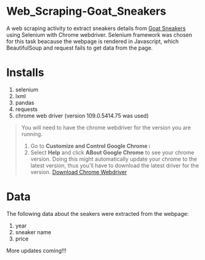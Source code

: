 # Web_Scraping-Goat_Sneakers
A web scraping activity to extract sneakers details from [Goat Sneakers](https://www.goat.com/sneakers) using Selenium with Chrome webdriver. Selenium framework was chosen for this task beacause the webpage is rendered in Javascript, which BeautifulSoup and request fails to get data from the page.

# Installs
1. selenium
2. lxml
3. pandas
4. requests
5. chrome web driver (version 109.0.5414.75 was used)

> You will need to have the chrome webdriver for the version you are running.
> 1. Go to **Customize and Control Google Chrome** <img width="12" alt="image" src="https://user-images.githubusercontent.com/94759082/211974344-aa321e75-45db-41d6-831d-1abc61234580.png">
> 2. Select **Help** and click **ABout Google Chrome** to see your chrome version. Doing this might automatically update your chrome to the latest version, thus you'll have to download the latest driver for the version.
> [Download Chrome Webdriver](https://sites.google.com/chromium.org/driver/downloads?authuser=0)

# Data
The following data about the seakers were extracted from the webpage:
1. year
2. sneaker name
3. price

More updates coming!!!
